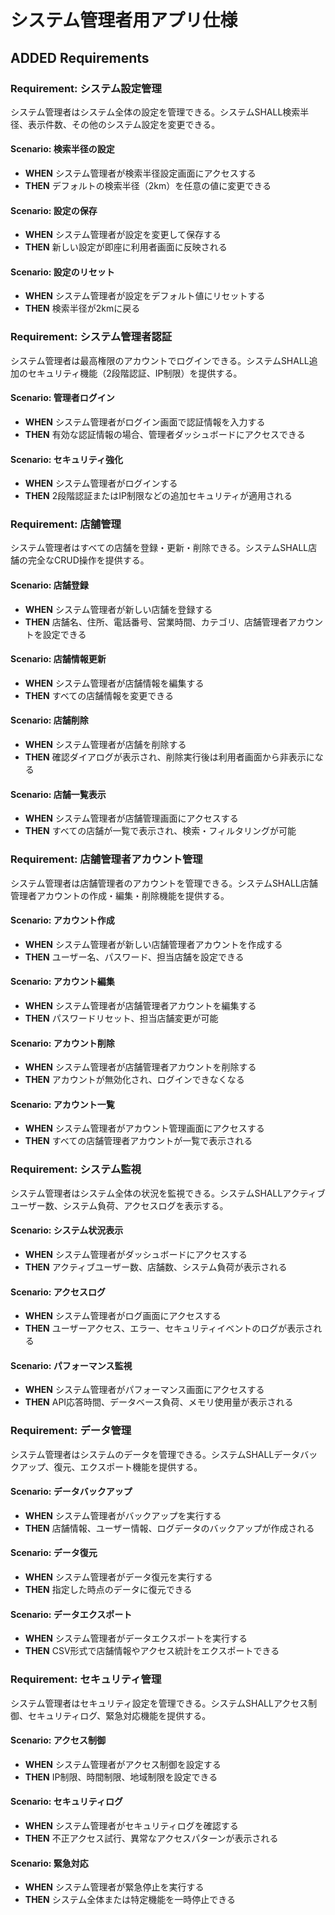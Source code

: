 # システム管理者用アプリ仕様

## ADDED Requirements

### Requirement: システム設定管理
システム管理者はシステム全体の設定を管理できる。システムSHALL検索半径、表示件数、その他のシステム設定を変更できる。

#### Scenario: 検索半径の設定
- **WHEN** システム管理者が検索半径設定画面にアクセスする
- **THEN** デフォルトの検索半径（2km）を任意の値に変更できる

#### Scenario: 設定の保存
- **WHEN** システム管理者が設定を変更して保存する
- **THEN** 新しい設定が即座に利用者画面に反映される

#### Scenario: 設定のリセット
- **WHEN** システム管理者が設定をデフォルト値にリセットする
- **THEN** 検索半径が2kmに戻る

### Requirement: システム管理者認証
システム管理者は最高権限のアカウントでログインできる。システムSHALL追加のセキュリティ機能（2段階認証、IP制限）を提供する。

#### Scenario: 管理者ログイン
- **WHEN** システム管理者がログイン画面で認証情報を入力する
- **THEN** 有効な認証情報の場合、管理者ダッシュボードにアクセスできる

#### Scenario: セキュリティ強化
- **WHEN** システム管理者がログインする
- **THEN** 2段階認証またはIP制限などの追加セキュリティが適用される

### Requirement: 店舗管理
システム管理者はすべての店舗を登録・更新・削除できる。システムSHALL店舗の完全なCRUD操作を提供する。

#### Scenario: 店舗登録
- **WHEN** システム管理者が新しい店舗を登録する
- **THEN** 店舗名、住所、電話番号、営業時間、カテゴリ、店舗管理者アカウントを設定できる

#### Scenario: 店舗情報更新
- **WHEN** システム管理者が店舗情報を編集する
- **THEN** すべての店舗情報を変更できる

#### Scenario: 店舗削除
- **WHEN** システム管理者が店舗を削除する
- **THEN** 確認ダイアログが表示され、削除実行後は利用者画面から非表示になる

#### Scenario: 店舗一覧表示
- **WHEN** システム管理者が店舗管理画面にアクセスする
- **THEN** すべての店舗が一覧で表示され、検索・フィルタリングが可能

### Requirement: 店舗管理者アカウント管理
システム管理者は店舗管理者のアカウントを管理できる。システムSHALL店舗管理者アカウントの作成・編集・削除機能を提供する。

#### Scenario: アカウント作成
- **WHEN** システム管理者が新しい店舗管理者アカウントを作成する
- **THEN** ユーザー名、パスワード、担当店舗を設定できる

#### Scenario: アカウント編集
- **WHEN** システム管理者が店舗管理者アカウントを編集する
- **THEN** パスワードリセット、担当店舗変更が可能

#### Scenario: アカウント削除
- **WHEN** システム管理者が店舗管理者アカウントを削除する
- **THEN** アカウントが無効化され、ログインできなくなる

#### Scenario: アカウント一覧
- **WHEN** システム管理者がアカウント管理画面にアクセスする
- **THEN** すべての店舗管理者アカウントが一覧で表示される

### Requirement: システム監視
システム管理者はシステム全体の状況を監視できる。システムSHALLアクティブユーザー数、システム負荷、アクセスログを表示する。

#### Scenario: システム状況表示
- **WHEN** システム管理者がダッシュボードにアクセスする
- **THEN** アクティブユーザー数、店舗数、システム負荷が表示される

#### Scenario: アクセスログ
- **WHEN** システム管理者がログ画面にアクセスする
- **THEN** ユーザーアクセス、エラー、セキュリティイベントのログが表示される

#### Scenario: パフォーマンス監視
- **WHEN** システム管理者がパフォーマンス画面にアクセスする
- **THEN** API応答時間、データベース負荷、メモリ使用量が表示される

### Requirement: データ管理
システム管理者はシステムのデータを管理できる。システムSHALLデータバックアップ、復元、エクスポート機能を提供する。

#### Scenario: データバックアップ
- **WHEN** システム管理者がバックアップを実行する
- **THEN** 店舗情報、ユーザー情報、ログデータのバックアップが作成される

#### Scenario: データ復元
- **WHEN** システム管理者がデータ復元を実行する
- **THEN** 指定した時点のデータに復元できる

#### Scenario: データエクスポート
- **WHEN** システム管理者がデータエクスポートを実行する
- **THEN** CSV形式で店舗情報やアクセス統計をエクスポートできる

### Requirement: セキュリティ管理
システム管理者はセキュリティ設定を管理できる。システムSHALLアクセス制御、セキュリティログ、緊急対応機能を提供する。

#### Scenario: アクセス制御
- **WHEN** システム管理者がアクセス制御を設定する
- **THEN** IP制限、時間制限、地域制限を設定できる

#### Scenario: セキュリティログ
- **WHEN** システム管理者がセキュリティログを確認する
- **THEN** 不正アクセス試行、異常なアクセスパターンが表示される

#### Scenario: 緊急対応
- **WHEN** システム管理者が緊急停止を実行する
- **THEN** システム全体または特定機能を一時停止できる
